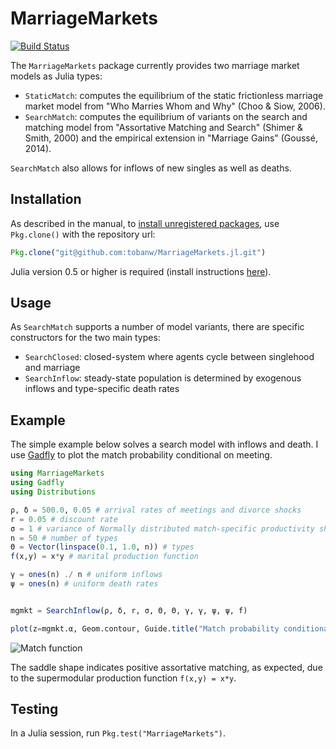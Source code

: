 # MarriageMarkets

[![Build Status](https://travis-ci.org/tobanw/MarriageMarkets.jl.svg?branch=master)](https://travis-ci.org/tobanw/MarriageMarkets.jl)

The `MarriageMarkets` package currently provides two marriage market models as Julia types:

- `StaticMatch`: computes the equilibrium of the static frictionless marriage market model from "Who Marries Whom and Why" (Choo & Siow, 2006).
- `SearchMatch`: computes the equilibrium of variants on the search and matching model from "Assortative Matching and Search" (Shimer & Smith, 2000) and the empirical extension in "Marriage Gains" (Goussé, 2014).

`SearchMatch` also allows for inflows of new singles as well as deaths.

## Installation

As described in the manual, to [install unregistered packages][unregistered], use `Pkg.clone()` with the repository url:

```julia
Pkg.clone("git@github.com:tobanw/MarriageMarkets.jl.git")
```

Julia version 0.5 or higher is required (install instructions [here][version]).

## Usage

As `SearchMatch` supports a number of model variants, there are specific constructors for the two main types:

* `SearchClosed`: closed-system where agents cycle between singlehood and marriage
* `SearchInflow`: steady-state population is determined by exogenous inflows and type-specific death rates

## Example

The simple example below solves a search model with inflows and death.
I use [Gadfly][gadfly] to plot the match probability conditional on meeting.

```julia
using MarriageMarkets
using Gadfly
using Distributions

ρ, δ = 500.0, 0.05 # arrival rates of meetings and divorce shocks
r = 0.05 # discount rate
σ = 1 # variance of Normally distributed match-specific productivity shocks
n = 50 # number of types
Θ = Vector(linspace(0.1, 1.0, n)) # types
f(x,y) = x*y # marital production function

γ = ones(n) ./ n # uniform inflows
ψ = ones(n) # uniform death rates


mgmkt = SearchInflow(ρ, δ, r, σ, Θ, Θ, γ, γ, ψ, ψ, f)

plot(z=mgmkt.α, Geom.contour, Guide.title("Match probability conditional on meeting"))
```

![Match function](https://cloud.githubusercontent.com/assets/667531/23773990/8d362e86-04ef-11e7-8eb0-8d29b2b7ae96.png)

The saddle shape indicates positive assortative matching, as expected, due to the supermodular production function `f(x,y) = x*y`.

## Testing

In a Julia session, run `Pkg.test("MarriageMarkets")`.


[unregistered]:http://docs.julialang.org/en/release-0.5/manual/packages/#installing-unregistered-packages
[version]:http://julialang.org/downloads/platform.html
[gadfly]:http://gadflyjl.org/stable/
